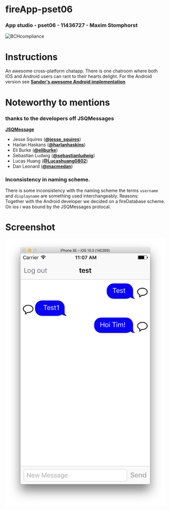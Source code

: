 # fireApp-pset06
### App studio - pset06 - 11436727 - Maxim Stomphorst
![BCHcompliance](https://bettercodehub.com/edge/badge/majstomphorst/fireApp-pset06?branch=master)

# Instructions
An awesome cross-platform chatapp. There is one chatroom where both IOS and Android users can rant to their hearts delight. For the Android version see [**Sander's awesome Android implementation**](https://github.com/grelon/sander-pset6)
# Noteworthy to mentions

### thanks to the developers off JSQMessages
[**JSQMessage**](https://github.com/jessesquires/JSQMessagesViewController)
- Jesse Squires ([**@jesse_squires**](https://twitter.com/jesse_squires))
- Harlan Haskans ([**@harlanhaskins**](https://github.com/harlanhaskins))
- Eli Burke ([**@eliburke**](https://github.com/eliburke))
- Sebastian Ludwig ([**@sebastianludwig**](https://github.com/sebastianludwig))
- Lucas Huang ([**@Lucashuang0802**](https://github.com/Lucashuang0802))
- Dan Leonard ([**@macmedan**](https://github.com/macmedan))

### Inconsistency in naming scheme.
There is some inconsistency with the naming scheme
the terms `username` and `displayname` are something used interchangeably.
Reasons:<br/>
Together with the Android developer we decided on a fireDatabase scheme.<br/>
On ios i was bound by the JSQMessages protocal.

# Screenshot
![alt tag](https://raw.githubusercontent.com/majstomphorst/fireApp-pset06/master/doc/Screen%20Shot%202017-05-12%20at%2013.01.19.png)
